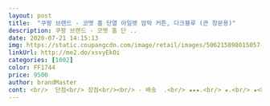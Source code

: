 ```yaml
---
layout: post 
title:  "쿠팡 브랜드 - 코멧 홈 단열 아일렛 암막 커튼, 다크블루 (큰 창문용)" 
description: 쿠팡 브랜드 - 코멧 홈 단 ..
date: 2020-07-21 14:15:13 
img: https://static.coupangcdn.com/image/retail/images/506215898015057-f0712552-5be1-470d-940b-8247f980797e.jpg 
linkUrl: http://me2.do/xsvyEkOi 
categories: [1002] 
color: FF1744 
price: 9500 
author: brandMaster 
cont: <br/>  단점<br/> 장점<br/><br/> - 배송  .<br/> ★★★.<br/> ★.<br/> ★<br/><br/> - 암막 기능  .<br/> ★★★.<br/> ★☆<br/><br/> - 제품명  코멧 홈 단열 아일렛 암막 커튼, 베이지<br/><br/> - 총평<br/><br/> - 포장상태  .<br/> ★★★.<br/> ★.<br/> ★<br/> 가성비  커튼 치고 가격이 싼 편이고, 싼 가격이라고 품질 낮은 게 아닌 암막 잘 되고 천 재질도 그럭 저럭이라 나쁘지 않다.<br/><br/> 냄새  처음 개봉했을 때 공장 천 냄새 확 남.<br/> 섬유 유연제 적당히 넣고 빨면 냄새 안 남<br/> 무게  다이소 5000원 짜리 커튼 봉에 달아도 거뜬함.<br/><br/> 섬유 재질 약함  개봉때 자세히 안보고 냄새나서 바로 빨았는데, 말리고 바로 걸고 보니 실밥이 튀어 나와 있고 군데 군데 실밥 뜯어지려고 함.<br/> 빨래 때문에 그런 거면 딱 싼 가격에 싼 재질의 천 그정도인 듯.<br/><br/> 암막  100% 암막은 싫고 암막은 어느정도 되면서 은은히 빛 새는 정도를 원해서 그레이 색을 샀는데, 생각보다 암막 잘되서 놀램.<br/> 사진보다 훨씬 암막 잘되고 문 닫고 암막 커튼 치면 한 낮에도 공포 영화 무리 없이 볼 정도로 완전 어두움<br/> 크기  방 창문이 작은 편이 아닌데, 두장 겹쳐서 커튼 치니 창틀까지 넉넉하게 가려서 좋음<br/>같이 주문했어요 <br/>개인적으로 자취생을 쓰기에 적당한 가격과 퀄리티라고 생각하고, 실밥 튀어 나온 것에 내구성 약함으로 별 하나 뺍니다.<br/> 암막은 진짜 최고에요.<br/> 굿굿<br/> 
---
```

 